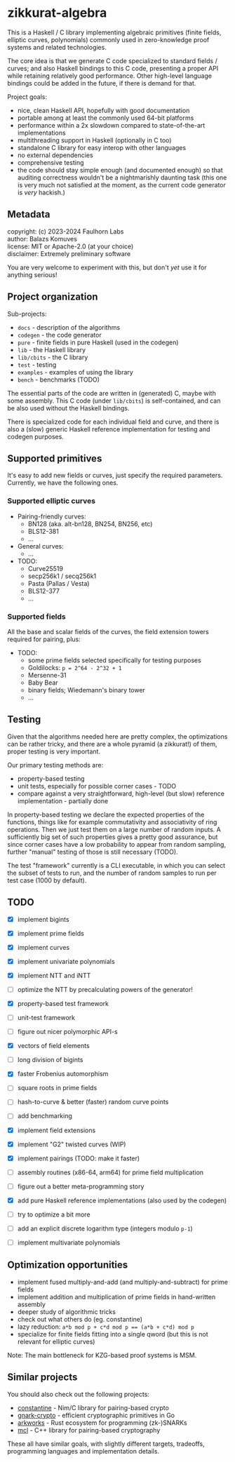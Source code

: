 
zikkurat-algebra
================

This is a Haskell / C library implementing algebraic primitives 
(finite fields, elliptic curves, polynomials) commonly used in zero-knowledge 
proof systems and related technologies.

The core idea is that we generate C code specialized to standard fields / curves;
and also Haskell bindings to this C code, presenting a proper API while retaining 
relatively good performance. Other high-level language bindings could be added 
in the future, if there is demand for that.

Project goals:

- nice, clean Haskell API, hopefully with good documentation
- portable among at least the commonly used 64-bit platforms
- performance within a 2x slowdown compared to state-of-the-art implementations
- multithreading support in Haskell (optionally in C too)
- standalone C library for easy interop with other languages
- no external dependencies
- comprehensive testing
- the code should stay simple enough (and documented enough) so that auditing 
  correctness wouldn't be a nightmarishly daunting task 
  (this one is very much not satisfied at the moment, as the current code generator 
  is _very_ hackish.)


Metadata
--------

copyright: (c) 2023-2024 Faulhorn Labs  
author: Balazs Komuves  
license: MIT or Apache-2.0 (at your choice)  
disclaimer: Extremely preliminary software

You are very welcome to experiment with this, but don't _yet_ use it for anything serious!


Project organization
--------------------

Sub-projects:

- `docs` - description of the algorithms
- `codegen` - the code generator
- `pure` - finite fields in pure Haskell (used in the codegen)
- `lib` - the Haskell library
- `lib/cbits` - the C library
- `test` - testing
- `examples` - examples of using the library
- `bench` - benchmarks (TODO)

The essential parts of the code are written in (generated) C, maybe with some assembly.
This C code (under `lib/cbits`) is self-contained, and can be also used without the Haskell bindings.

There is specialized code for each individual field and curve, and there is
also a (slow) generic Haskell reference implementation for testing and codegen 
purposes.


Supported primitives
--------------------

It's easy to add new fields or curves, just specify the required parameters.
Currently, we have the following ones.

### Supported elliptic curves

- Pairing-friendly curves:
    - BN128 (aka. alt-bn128, BN254, BN256, etc)
    - BLS12-381
    - ...
- General curves:
    - ...
- TODO:
    - Curve25519
    - secp256k1 / secq256k1
    - Pasta (Pallas / Vesta)
    - BLS12-377
    - ...

### Supported fields

All the base and scalar fields of the curves, the field extension towers required 
for pairing, plus:

- TODO:
    - some prime fields selected specifically for testing purposes
    - Goldilocks: `p = 2^64 - 2^32 + 1`
    - Mersenne-31
    - Baby Bear
    - binary fields; Wiedemann's binary tower
    - ...


Testing
-------

Given that the algorithms needed here are pretty complex, the optimizations can
be rather tricky, and there are a whole pyramid (a zikkurat!) of them, proper
testing is very important.

Our primary testing methods are:

- property-based testing
- unit tests, especially for possible corner cases - TODO
- compare against a very straightforward, high-level (but slow) reference implementation - partially done

In property-based testing we declare the expected properties of the functions,
things like for example commutativity and associativity of ring operations. 
Then we just test them on a large number of random inputs. A sufficiently big 
set of such properties gives a pretty good assurance, but since corner cases 
have a low probability to appear from random sampling, further "manual" testing 
of those is still necessary (TODO).

The test "framework" currently is a CLI executable, in which you can select the
subset of tests to run, and the number of random samples to run per test case 
(1000 by default).


TODO
----

- [x] implement bigints
- [x] implement prime fields
- [x] implement curves
- [x] implement univariate polynomials
- [x] implement NTT and iNTT
- [ ] optimize the NTT by precalculating powers of the generator!
- [x] property-based test framework
- [ ] unit-test framework
- [ ] figure out nicer polymorphic API-s
- [x] vectors of field elements
- [ ] long division of bigints
- [x] faster Frobenius automorphism 
- [ ] square roots in prime fields 
- [ ] hash-to-curve & better (faster) random curve points  
- [ ] add benchmarking
- [x] implement field extensions
- [x] implement "G2" twisted curves (WIP)
- [x] implement pairings (TODO: make it faster)
- [ ] assembly routines (x86-64, arm64) for prime field multiplication
- [ ] figure out a better meta-programming story
- [x] add pure Haskell reference implementations (also used by the codegen)
- [ ] try to optimize a bit more
- [ ] add an explicit discrete logarithm type (integers modulo `p-1`)
- [ ] implement multivariate polynomials


Optimization opportunities
--------------------------

- implement fused multiply-and-add (and multiply-and-subtract) for prime fields
- implement addition and multiplication of prime fields in hand-written assembly
- deeper study of algorithmic tricks
- check out what others do (eg. constantine)
- lazy reduction: `a*b mod p + c*d mod p == (a*b + c*d) mod p`
- specialize for finite fields fitting into a single qword (but this is not relevant for elliptic curves)

Note: The main bottleneck for KZG-based proof systems is MSM.


Similar projects
----------------

You should also check out the following projects:

- [constantine](https://github.com/mratsim/constantine) - Nim/C library for pairing-based crypto
- [gnark-crypto](https://github.com/ConsenSys/gnark-crypto) - efficient cryptographic primitives in Go
- [arkworks](https://github.com/arkworks-rs) - Rust ecosystem for programming (zk-)SNARKs
- [mcl](https://github.com/herumi/mcl) - C++ library for pairing-based cryptography

These all have similar goals, with slightly different targets, tradeoffs,
programming languages and implementation details.



